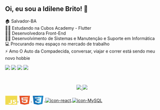  ## Oi, eu sou a Idilene Brito! 👋
🏠 Salvador-BA <br>
👩‍🎓 Estudando na Cubos Academy - Flutter<br>
👩‍💻 Desenvolvedora Front-End <br>
👩‍🎓 Desenvolvimento de Sistemas e Manutenção e Suporte em Informática <br>
💻 Procurando meu espaço no mercado de trabalho <br>
⚡ Amo O Auto da Compadecida, conversar, viajar e correr está sendo meu novo hobbie <br>

<div> 
  <a href = "mailto:idilenebrito98.ib@gmail.com"><img src="https://img.shields.io/badge/Gmail-D14836?style=for-the-badge&logo=gmail&logoColor=white" rel="external" target="_blank"></a>
  <a href="https://instagram.com/idilene.brito" rel="external" target="_blank"><img src="https://img.shields.io/badge/-Instagram-%23E4405F?style=for-the-badge&logo=instagram&logoColor=white" target="_blank"></a>
  <a href="https://www.linkedin.com/in/idilenebrito/" rel="external" target="_blank"><img src="https://img.shields.io/badge/-LinkedIn-%230077B5?style=for-the-badge&logo=linkedin&logoColor=white" target="_blank"></a> 
    <a href="https://discord.gg/GV2bNsu5tC" rel="external" target="_blank"><img src="https://img.shields.io/badge/Discord-7289DA?style=for-the-badge&logo=discord&logoColor=white" target="_blank"></a>  
</div> 

##
<br>
<div align="center">
  <a href="https://github.com/idilenebrito">
  <img height="180em" src="https://github-readme-stats.vercel.app/api?username=idilenebrito&show_icons=true&theme=graywhite&include_all_commits=true&count_private=true&icon_color=1D308F&title_color=1D308F"/>
  <img height="180em" src="https://github-readme-stats.vercel.app/api/top-langs/?username=idilenebrito&layout=compact&langs_count=7&theme=graywhite&title_color=1D308F"/>
</div>
<div style="display: inline_block"><br>
  <img align="center" alt="Rafa-Js" height="30" width="40" src="https://raw.githubusercontent.com/devicons/devicon/master/icons/javascript/javascript-plain.svg">
  <!--<img align="center" alt="icon-TS" height="30" width="40" src="https://raw.githubusercontent.com/devicons/devicon/master/icons/typescript/typescript-plain.svg">
  <img align="center" alt="icon-React" height="30" width="40" src="https://raw.githubusercontent.com/devicons/devicon/master/icons/react/react-original.svg">-->
  <img align="center" alt="icon-HTML" height="30" width="40" src="https://raw.githubusercontent.com/devicons/devicon/master/icons/html5/html5-original.svg">
  <img align="center" alt="icon-CSS" height="30" width="40" src="https://raw.githubusercontent.com/devicons/devicon/master/icons/css3/css3-original.svg">
  <img align="center" alt="icon-react" height="40" width="40" src="https://cdn.jsdelivr.net/gh/devicons/devicon/icons/react/react-original.svg"/>
  <img align=center alt="icon-MySQL" height="70" width="80" src="https://cdn.jsdelivr.net/gh/devicons/devicon/icons/mysql/mysql-original-wordmark.svg"/>
 <!-- <img align="right" alt="Rafa-pic" height="150" style="border-radius:50px;" src="https://media.discordapp.net/attachments/639956127056134178/890373478988013628/Publicacoes_Instagram_1_1.png?width=676&height=676">
</div>-->
